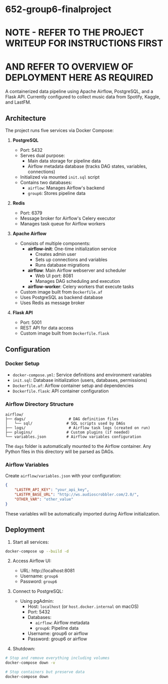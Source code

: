 # 652-group6-finalproject
# NOTE - REFER TO THE PROJECT WRITEUP FOR INSTRUCTIONS FIRST
# AND REFER TO OVERVIEW OF DEPLOYMENT HERE AS REQUIRED

A containerized data pipeline using Apache Airflow, PostgreSQL, and a Flask API. Currently configured to collect music data from Spotify, Kaggle, and LastFM.

## Architecture

The project runs five services via Docker Compose:

1. **PostgreSQL**
   - Port: 5432
   - Serves dual purpose:
     - Main data storage for pipeline data
     - Airflow metadata database (tracks DAG states, variables, connections)
   - Initialized via mounted `init.sql` script
   - Contains two databases:
     - `airflow`: Manages Airflow's backend
     - `group6`: Stores pipeline data

2. **Redis**
   - Port: 6379
   - Message broker for Airflow's Celery executor
   - Manages task queue for Airflow workers

3. **Apache Airflow**
   - Consists of multiple components:
     - **airflow-init**: One-time initialization service
       - Creates admin user
       - Sets up connections and variables
       - Runs database migrations
     - **airflow**: Main Airflow webserver and scheduler
       - Web UI port: 8081
       - Manages DAG scheduling and execution
     - **airflow-worker**: Celery workers that execute tasks
   - Custom image built from `Dockerfile.af`
   - Uses PostgreSQL as backend database
   - Uses Redis as message broker

4. **Flask API**
   - Port: 5001
   - REST API for data access
   - Custom image built from `Dockerfile.flask`

## Configuration

### Docker Setup
- `docker-compose.yml`: Service definitions and environment variables
- `init.sql`: Database initialization (users, databases, permissions)
- `Dockerfile.af`: Airflow container setup and dependencies
- `Dockerfile.flask`: API container configuration

### Airflow Directory Structure
```
airflow/
├── dags/                   # DAG definition files
│   └── sql/               # SQL scripts used by DAGs
├── logs/                   # Airflow task logs (created on run)
├── plugins/               # Custom plugins (if needed)
└── variables.json         # Airflow variables configuration
```

The `dags` folder is automatically mounted to the Airflow container. Any Python files in this directory will be parsed as DAGs.

### Airflow Variables
Create `airflow/variables.json` with your configuration:
```json
{
    "LASTFM_API_KEY": "your_api_key",
    "LASTFM_BASE_URL": "http://ws.audioscrobbler.com/2.0/",
    "OTHER_VAR": "other_value"
}
```
These variables will be automatically imported during Airflow initialization.

## Deployment

1. Start all services:
```bash
docker-compose up --build -d
```

2. Access Airflow UI:
   - URL: http://localhost:8081
   - Username: `group6`
   - Password: `group6`

3. Connect to PostgreSQL:
   - Using pgAdmin:
     - Host: `localhost` (or `host.docker.internal` on macOS)
     - Port: 5432
     - Databases: 
       - `airflow`: Airflow metadata
       - `group6`: Pipeline data
     - Username: group6 or airflow
     - Password: group6 or airflow

4. Shutdown:
```bash
# Stop and remove everything including volumes
docker-compose down -v

# Stop containers but preserve data
docker-compose down
```
